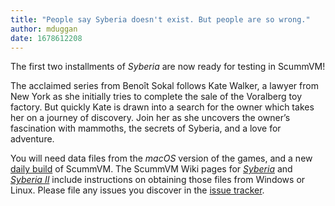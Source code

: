 ```yaml
---
title: "People say Syberia doesn't exist. But people are so wrong."
author: mduggan
date: 1678612208
---
```


The first two installments of *Syberia* are now ready for testing in ScummVM!

The acclaimed series from Benoît Sokal follows Kate Walker, a lawyer from New York as she initially tries to complete the sale of the Voralberg toy factory. But quickly Kate is drawn into a search for the owner which takes her on a journey of discovery.  Join her as she uncovers the owner’s fascination with mammoths, the secrets of Syberia, and a love for adventure.

You will need data files from the *macOS* version of the games, and a new [daily build](/downloads/#daily) of ScummVM.  The ScummVM Wiki pages for [*Syberia*](https://wiki.scummvm.org/index.php?title=Syberia) and [*Syberia II*](https://wiki.scummvm.org/index.php?title=Syberia_II) include instructions on obtaining those files from Windows or Linux.  Please file any issues you discover in the [issue tracker](https://bugs.scummvm.org).
